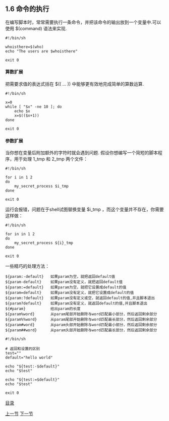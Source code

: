 ## 1.6 命令的执行

在编写脚本时，常常需要执行一条命令，并把该命令的输出放到一个变量中.可以使用 $(command) 语法来实现.

```
#!/bin/sh

whoisthere=$(who)
echo "The users are $whoisthere"

exit 0

```

#### 算数扩展

把需要求值的表达式括在 $(( ... )) 中能够更有效地完成简单的算数运算.

```
#!/bin/sh

x=0
while [ "$x" -ne 10 ]; do
    echo $x
    x=$(($x+1))
done

exit 0

```

#### 参数扩展

当你想在变量后附加额外的字符时就会遇到问题. 假设你想编写一个简短的脚本程序，用于处理 1_tmp 和 2_tmp 两个文件：

```
#!/bin/sh

for i in 1 2
do
    my_secret_process $i_tmp
done

exit 0
```
运行会报错，问题在于shell试图替换变量 $i_tmp ，而这个变量并不存在，你需要这样做：

```
#!/bin/sh

for in in 1 2
do
    my_secret_process ${i}_tmp
done

exit 0

```

一些精巧的处理方法：

```
${param:-default}   如果param为空，就把返回default值
${param-default}    如果param没有定义，就把返回default值
${param:=default}   如果param为空，就把它设置成default的值
${param=default}    如果param没有定义，就把它设置成default的值
${param:?default}   如果param没有定义或空，就返回default的值,并且脚本退出
${param?default}    如果param没有定义，就返回default的值,并且脚本退出
${#param}           给出param的长度
${param%word}       从param尾部开始删除与word匹配最小部分，然后返回剩余部分
${param%%word}      从param尾部开始删除与word匹配最长部分，然后返回剩余部分
${param#word}       从param头部开始删除与word匹配最小部分，然后返回剩余部分
${param##word}      从param头部开始删除与word匹配最长部分，然后返回剩余部分
```

```
#!/bin/sh

# 返回和设置的区别
test=""
default="hello world"

echo "${test:-$default}"
echo "$test"

echo "${test:=$default}"
echo "$test"

exit 0
```




[目录](README.md)

[上一节](1.5.md)
[下一节](2.1.md)
